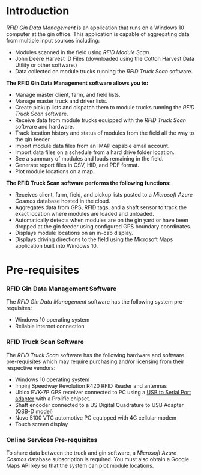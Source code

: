 # Introduction

_RFID Gin Data Management_ is an application that runs on a Windows 10 computer at the gin office.   This application is capable of aggregating data from multiple input sources including:

- Modules scanned in the field using _RFID Module Scan_.
- John Deere Harvest ID Files (downloaded using the Cotton Harvest Data Utility or other software.)
- Data collected on module trucks running the _RFID Truck Scan_ software.

**The**  **RFID Gin Data Management**  **software allows you to:**

- Manage master client, farm, and field lists.
- Manage master truck and driver lists.
- Create pickup lists and dispatch them to module trucks running the _RFID Truck Scan_ software.
- Receive data from module trucks equipped with the _RFID Truck Scan_ software and hardware.
- Track location history and status of modules from the field all the way to the gin feeder.
- Import module data files from an IMAP capable email account.
- Import data files on a schedule from a hard drive folder location.
- See a summary of modules and loads remaining in the field.
- Generate report files in CSV, HID, and PDF format.
- Plot module locations on a map.

**The**  **RFID Truck Scan**  **software performs the following functions:**

- Receives client, farm, field, and pickup lists posted to a _Microsoft Azure Cosmos_ database hosted in the cloud.
- Aggregates data from GPS, RFID tags, and a shaft sensor to track the exact location where modules are loaded and unloaded.
- Automatically detects when modules are on the gin yard or have been dropped at the gin feeder using configured GPS boundary coordinates.
- Displays module locations on an in-cab display.
- Displays driving directions to the field using the Microsoft Maps application built into Windows 10.

# Pre-requisites

### RFID Gin Data Management Software

The _RFID Gin Data Management_ software has the following system pre-requisites:

- Windows 10 operating system
- Reliable internet connection

### RFID Truck Scan Software

The _RFID Truck Scan_ software has the following hardware and software pre-requisites which may require purchasing and/or licensing from their respective vendors:

- Windows 10 operating system
- Impinj Speedway Revolution R420 RFID Reader and antennas
- Ublox EVK-7P GPS receiver connected to PC using a [USB to Serial Port adapter](https://www.bestbuy.com/site/insignia-1-3-usb-to-rs-232-db9-pda-serial-adapter-cable-black/5883029.p?skuId=5883029) with a Prolific chipset.
- Shaft encoder connected to a US Digital Quadrature to USB Adapter ([QSB-D model](https://www.usdigital.com/products/interfaces/pc/usb/QSB))
- Nuvo 5100 VTC automotive PC equipped with 4G cellular modem
- Touch screen display

### Online Services Pre-requisites

To share data between the truck and gin software, a _Microsoft Azure Cosmos_ database subscription is required.    You must also obtain a Google Maps API key so that the system can plot module locations.
